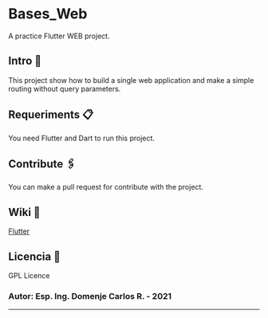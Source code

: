 


# Bases_Web

A practice Flutter WEB project.


## Intro 🚀

This project show how to build a single web application and make a simple routing without query parameters.


## Requeriments 📋

You need Flutter and Dart to run this project.


## Contribute 🖇️

You can make a pull request for contribute with the project. 

## Wiki 📖


[Flutter](https://flutter.dev)


## Licencia 📄

GPL Licence

### Autor: Esp. Ing. Domenje Carlos R. - 2021

---

